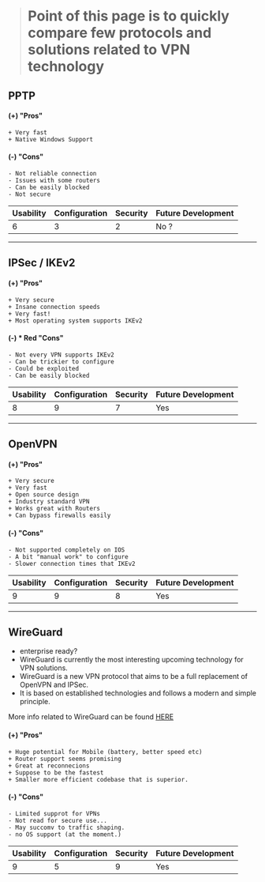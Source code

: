 > # Point of this page is to quickly compare few protocols and solutions related to VPN technology

## PPTP

#### (+) "Pros"
    + Very fast
    + Native Windows Support
    
#### (-) "Cons"
    - Not reliable connection
    - Issues with some routers
    - Can be easily blocked
    - Not secure

Usability | Configuration | Security | Future Development
--------- | ------------- | -------- | ------------------
 6 | 3 | 2 | No ?

---

## IPSec / IKEv2

#### (+) "Pros"  
    + Very secure
    + Insane connection speeds
    + Very fast!
    + Most operating system supports IKEv2
    
#### (-) * Red "Cons"
    - Not every VPN supports IKEv2
    - Can be trickier to configure
    - Could be exploited
    - Can be easily blocked

Usability | Configuration | Security | Future Development
--------- | ------------- | -------- | ------
 8 | 9 | 7 | Yes

---
    
## OpenVPN

#### (+) "Pros"
    + Very secure
    + Very fast
    + Open source design
    + Industry standard VPN
    + Works great with Routers
    + Can bypass firewalls easily
    
#### (-) "Cons"
    - Not supported completely on IOS
    - A bit "manual work" to configure
    - Slower connection times that IKEv2

Usability | Configuration | Security | Future Development
--------- | ------------- | -------- | ------
 9 | 9 | 8 | Yes

---
    
## WireGuard  

- enterprise ready?  
- WireGuard is currently the most interesting upcoming technology for VPN solutions.  
- WireGuard is a new VPN protocol that aims to be a full replacement of OpenVPN and IPSec.  
- It is based on established technologies and follows a modern and simple principle.

More info related to WireGuard can be found [HERE](https://www.the-digital-life.com/en/wireguard-vs-openvpn-and-ipsec-which-one-is-the-best/)

#### (+) "Pros"
    + Huge potential for Mobile (battery, better speed etc)
    + Router support seems promising
    + Great at reconnecions
    + Suppose to be the fastest
    + Smaller more efficient codebase that is superior.
    
#### (-) "Cons"
    - Limited supprot for VPNs
    - Not read for secure use...
    - May succomv to traffic shaping.
    - no OS support (at the moment.)

Usability | Configuration | Security | Future Development
--------- | ------------- | -------- | ------
 9 | 5 | 9 | Yes